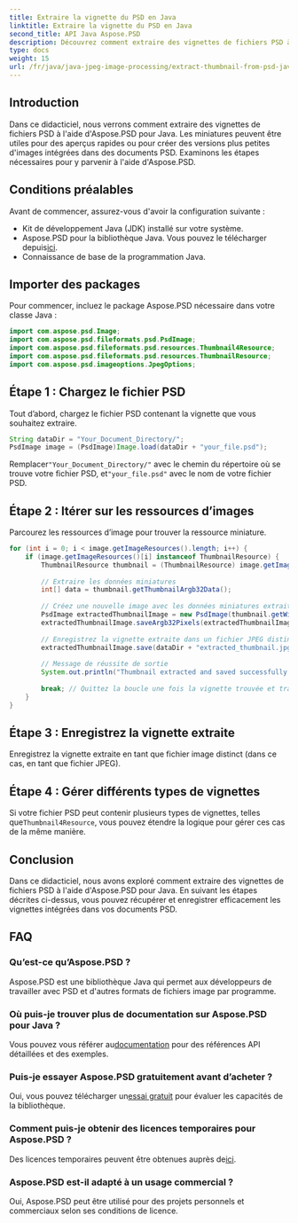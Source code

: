 ```yaml
---
title: Extraire la vignette du PSD en Java
linktitle: Extraire la vignette du PSD en Java
second_title: API Java Aspose.PSD
description: Découvrez comment extraire des vignettes de fichiers PSD à l'aide d'Aspose.PSD pour Java. Ce guide étape par étape couvre tout, de la configuration à l'enregistrement des images extraites.
type: docs
weight: 15
url: /fr/java/java-jpeg-image-processing/extract-thumbnail-from-psd-java/
---
```

## Introduction
Dans ce didacticiel, nous verrons comment extraire des vignettes de fichiers PSD à l'aide d'Aspose.PSD pour Java. Les miniatures peuvent être utiles pour des aperçus rapides ou pour créer des versions plus petites d'images intégrées dans des documents PSD. Examinons les étapes nécessaires pour y parvenir à l'aide d'Aspose.PSD.
## Conditions préalables
Avant de commencer, assurez-vous d'avoir la configuration suivante :
- Kit de développement Java (JDK) installé sur votre système.
-  Aspose.PSD pour la bibliothèque Java. Vous pouvez le télécharger depuis[ici](https://releases.aspose.com/psd/java/).
- Connaissance de base de la programmation Java.
## Importer des packages
Pour commencer, incluez le package Aspose.PSD nécessaire dans votre classe Java :
```java
import com.aspose.psd.Image;
import com.aspose.psd.fileformats.psd.PsdImage;
import com.aspose.psd.fileformats.psd.resources.Thumbnail4Resource;
import com.aspose.psd.fileformats.psd.resources.ThumbnailResource;
import com.aspose.psd.imageoptions.JpegOptions;
```
## Étape 1 : Chargez le fichier PSD
Tout d’abord, chargez le fichier PSD contenant la vignette que vous souhaitez extraire.
```java
String dataDir = "Your_Document_Directory/";
PsdImage image = (PsdImage)Image.load(dataDir + "your_file.psd");
```
 Remplacer`"Your_Document_Directory/"` avec le chemin du répertoire où se trouve votre fichier PSD, et`"your_file.psd"` avec le nom de votre fichier PSD.
## Étape 2 : Itérer sur les ressources d’images
Parcourez les ressources d’image pour trouver la ressource miniature.
```java
for (int i = 0; i < image.getImageResources().length; i++) {
    if (image.getImageResources()[i] instanceof ThumbnailResource) {
        ThumbnailResource thumbnail = (ThumbnailResource) image.getImageResources()[i];
        
        // Extraire les données miniatures
        int[] data = thumbnail.getThumbnailArgb32Data();
        
        // Créez une nouvelle image avec les données miniatures extraites
        PsdImage extractedThumbnailImage = new PsdImage(thumbnail.getWidth(), thumbnail.getHeight());
        extractedThumbnailImage.saveArgb32Pixels(extractedThumbnailImage.getBounds(), data);
        
        // Enregistrez la vignette extraite dans un fichier JPEG distinct
        extractedThumbnailImage.save(dataDir + "extracted_thumbnail.jpg", new JpegOptions());
        
        // Message de réussite de sortie
        System.out.println("Thumbnail extracted and saved successfully.");
        
        break; // Quittez la boucle une fois la vignette trouvée et traitée
    }
}
```
## Étape 3 : Enregistrez la vignette extraite
Enregistrez la vignette extraite en tant que fichier image distinct (dans ce cas, en tant que fichier JPEG).
## Étape 4 : Gérer différents types de vignettes
 Si votre fichier PSD peut contenir plusieurs types de vignettes, telles que`Thumbnail4Resource`, vous pouvez étendre la logique pour gérer ces cas de la même manière.

## Conclusion
Dans ce didacticiel, nous avons exploré comment extraire des vignettes de fichiers PSD à l'aide d'Aspose.PSD pour Java. En suivant les étapes décrites ci-dessus, vous pouvez récupérer et enregistrer efficacement les vignettes intégrées dans vos documents PSD.

## FAQ
### Qu’est-ce qu’Aspose.PSD ?
Aspose.PSD est une bibliothèque Java qui permet aux développeurs de travailler avec PSD et d'autres formats de fichiers image par programme.
### Où puis-je trouver plus de documentation sur Aspose.PSD pour Java ?
 Vous pouvez vous référer au[documentation](https://reference.aspose.com/psd/java/) pour des références API détaillées et des exemples.
### Puis-je essayer Aspose.PSD gratuitement avant d’acheter ?
 Oui, vous pouvez télécharger un[essai gratuit](https://releases.aspose.com/) pour évaluer les capacités de la bibliothèque.
### Comment puis-je obtenir des licences temporaires pour Aspose.PSD ?
 Des licences temporaires peuvent être obtenues auprès de[ici](https://purchase.aspose.com/temporary-license/).
### Aspose.PSD est-il adapté à un usage commercial ?
Oui, Aspose.PSD peut être utilisé pour des projets personnels et commerciaux selon ses conditions de licence.